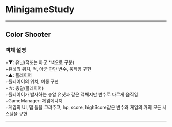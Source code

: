 # MinigameStudy

***

## Color Shooter

### 객체 설명
+▼: 유닛(적또는 아군 *색으로 구분)<br/>
	+유닛의 위치, 적, 아군 판단 변수, 움직임 구현<br/>
+▲: 플레이어<br/>
	+플레이어의 위치, 이동 구현<br/>
+☆: 총알(플레이어)<br/>
	+플레이어가 발사하는 총알 유닛과 같은 객체지만 변수로 다르게 움직임<br/>
+GameManager: 게임메니져<br/>
	+게임의 UI, 맵 들을 그려주고, hp, score, highScore같은 변수와 게임의 거의 모든 시스템을 구현<br/>

***
